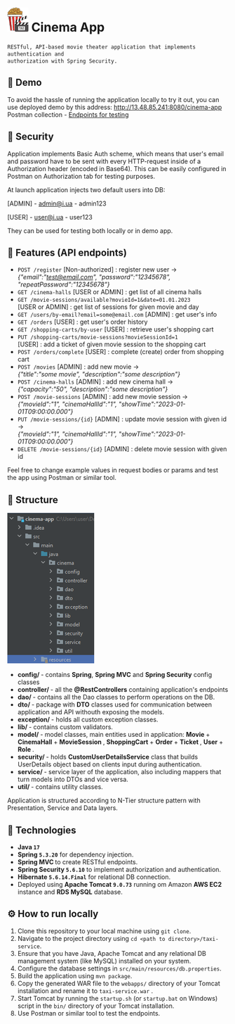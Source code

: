 
# <img src="https://raw.githubusercontent.com/outref/readme-recources/main/cinema.png"  width="48" height="55"> Cinema App
```
RESTful, API-based movie theater application that implements authentication and
authorization with Spring Security.
```
## 🚀 Demo
To avoid the hassle of running the application locally to try it out, you can use deployed demo by this address: http://13.48.85.241:8080/cinema-app  
Postman collection - [Endpoints for testing](https://www.postman.com/outref/workspace/workspace/collection/26840886-893bc5e7-be31-4bd1-b703-59cd15cd19b4)

## 🔐 Security
Application implements Basic Auth scheme, which means that user's email and password have to be sent with every HTTP-request inside of a Authorization header (encoded in Base64). 
This can be easily configured in Postman on Authorization tab for testing purposes.

At launch application injects two default users into DB:

[ADMIN] - admin@i.ua - admin123

[USER] - user@i.ua - user123

They can be used for testing both locally or in demo app. 


## 🎯 Features (API endpoints)
- `POST /register`   [Non-authorized] : register new user ->  
*{"email":"test@email.com", "password":"12345678", "repeatPassword":"12345678"}*
- `GET /cinema-halls`  [USER or ADMIN] : get list of all cinema halls
- `GET /movie-sessions/available?movieId=1&date=01.01.2023`  
  [USER or ADMIN] : get list of sessions for given movie and day
- `GET /users/by-email?email=some@email.com` [ADMIN] : get user's info
- `GET /orders` [USER] : get user's order history
- `GET /shopping-carts/by-user` [USER] : retrieve user's shopping cart
- `PUT /shopping-carts/movie-sessions?movieSessionId=1`  
  [USER] : add a ticket of given movie session to the shopping cart
- `POST /orders/complete` [USER] : complete (create) order from shopping cart
- `POST /movies` [ADMIN] : add new movie ->  
  *{"title":"some movie", "description":"some description"}*
- `POST /cinema-halls` [ADMIN] : add new cinema hall ->  
  *{"capacity":"50", "description":"some description"}*
- `POST /movie-sessions` [ADMIN]  : add new movie session ->  
  *{"movieId":"1", "cinemaHallId":"1", "showTime":"2023-01-01T09:00:00.000"}*
- `PUT /movie-sessions/{id}` [ADMIN]  : update movie session with given id ->  
  *{"movieId":"1", "cinemaHallId":"1", "showTime":"2023-01-01T09:00:00.000"}*
- `DELETE /movie-sessions/{id}`  [ADMIN]  : delete movie session with given id

Feel free to change example values in request bodies or params and test the app using Postman or similar tool.

## 📖 Structure
![structure](https://raw.githubusercontent.com/outref/readme-recources/main/cinema-structure.png)
- <b> config/ </b> - contains <b>Spring</b>, <b>Spring MVC</b> and <b>Spring Security</b> config classes
- <b> controller/ </b> - all the <b>@RestControllers</b> containing application's endpoints
- <b> dao/ </b> - contains all the Dao classes to perform operations on the DB.
- <b> dto/ </b> - package with <b>DTO</b> classes used for communication between application and API withouth exposing the models. 
- <b> exception/ </b> - holds all custom exception classes.
- <b> lib/ </b> - contains custom validators.
- <b> model/ </b> - model classes, main entities used in application: <b> Movie </b> + <b> CinemaHall </b> + <b> MovieSession </b>, <b> ShoppingCart </b> + <b> Order </b> + <b> Ticket </b>, <b> User </b> + <b> Role </b>.
- <b> security/ </b> - holds <b>CustomUserDetailsService</b> class that builds UserDetails object based on clients input during authentication.
- <b> service/ </b> - service layer of the application, also including mappers that turn models into DTOs and vice versa.
- <b> util/ </b> - contains utility classes.

Application is structured according to N-Tier structure pattern with Presentation, Service and Data layers.

## 🤖 Technologies
- <b>Java `17`</b>
- <b>Spring `5.3.20`</b> for dependency injection.
- <b>Spring MVC </b> to create RESTful endpoints.
- <b>Spring Security `5.6.10`</b> to implement authorization and authentication.
- <b>Hibernate `5.6.14.Final`</b> for relational DB connection.
- Deployed using <b>Apache Tomcat `9.0.73`</b> running om Amazon <b>AWS EC2</b> instance and <b>RDS MySQL</b> database.

## ⚙️ How to run locally
1.  Clone this repository to your local machine using `git clone`.
2.  Navigate to the project directory using `cd <path to directory>/taxi-service`.
3.  Ensure that you have Java, Apache Tomcat and any relational DB management system (like MySQL) installed on your system.
4.  Configure the database settings in `src/main/resources/db.properties`.
5. Build the application using `mvn package`.
6.  Copy the generated WAR file to the `webapps/` directory of your Tomcat installation and rename it to `taxi-service.war` .
7.  Start Tomcat by running the `startup.sh` (or `startup.bat` on Windows) script in the `bin/` directory of your Tomcat installation.
8.  Use Postman or similar tool to test the endpoints.
